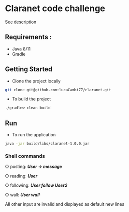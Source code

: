 # Claranet code challenge

[See description](https://github.com/xpeppers/social_networking_kata)

## Requirements : 

* Java 8/11
* Gradle

## Getting Started

* Clone the project locally 
```bash
git clone git@github.com:lucaCambi77/claranet.git
```

* To build the project 
```bash
./gradlew clean build
```

## Run 

* To run the application 

```bash
java -jar build/libs/claranet-1.0.0.jar
```

### Shell commands

○ posting: ***User -> message***

○ reading: ***User***

○ following: ***User follow User2***

○ wall: ***User wall***

All other input are invalid and displayed as default new lines
